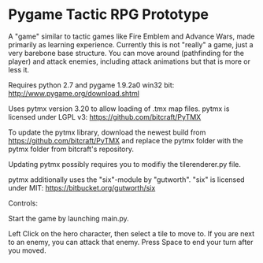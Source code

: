 # Pygame Tactic RPG Prototype

A "game" similar to tactic games like Fire Emblem and Advance Wars, made primarily as learning experience.
Currently this is not "really" a game, just a very barebone base structure. You can move around (pathfinding for the player) and attack enemies, including attack animations but that is more or less it. 


Requires python 2.7 and pygame 1.9.2a0 win32 bit: http://www.pygame.org/download.shtml

Uses pytmx version 3.20 to allow loading of .tmx map files. pytmx is licensed under LGPL v3:  https://github.com/bitcraft/PyTMX

To update the pytmx library, download the newest build from https://github.com/bitcraft/PyTMX and replace the pytmx folder
with the pytmx folder from bitcraft's repository.
 
Updating pytmx possibly requires you to modifiy the tilerenderer.py file.

pytmx additionally uses the "six"-module by "gutworth". "six" is licensed under MIT: https://bitbucket.org/gutworth/six


Controls:

Start the game by launching main.py.

Left Click on the hero character, then select a tile to move to. If you are next to an enemy, you can attack that enemy. 
Press Space to end your turn after you moved.

